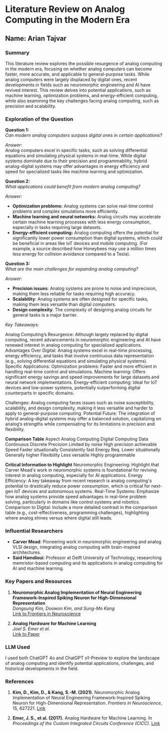 # Literature Review on Analog Computing in the Modern Era

## Name: Arian Tajvar

### Summary
This literature review explores the possible resurgence of analog computing in the modern era, focusing on whether analog computers can become faster, more accurate, and applicable to general-purpose tasks. While analog computers were largely displaced by digital ones, recent developments in fields such as neuromorphic engineering and AI have revived interest. This review delves into potential applications, such as machine learning, optimization problems, and energy-efficient computing, while also examining the key challenges facing analog computing, such as precision and scalability.

### Exploration of the Question

**Question 1:**  
*Can modern analog computers surpass digital ones in certain applications?*

*Answer:*  
Analog computers excel in specific tasks, such as solving differential equations and simulating physical systems in real-time. While digital systems dominate due to their precision and programmability, hybrid analog-digital systems may offer advantages in energy efficiency and speed for specialized tasks like machine learning and optimization.

**Question 2:**  
*What applications could benefit from modern analog computing?*

*Answer:*  
- **Optimization problems:** Analog systems can solve real-time control problems and complex simulations more efficiently.
- **Machine learning and neural networks:** Analog circuits may accelerate certain machine learning processes with less energy consumption, especially in tasks requiring large datasets.
- **Energy-efficient computing:** Analog computing offers the potential for significantly lower power consumption than digital systems, which could be beneficial in areas like IoT devices and mobile computing. (For example, a source described how Honeybees may use a million times less energy for collision avoidance compared to a Tesla).

**Question 3:**  
*What are the main challenges for expanding analog computing?*

*Answer:*  
- **Precision issues**: Analog systems are prone to noise and imprecision, making them less reliable for tasks requiring high accuracy.
- **Scalability**: Analog systems are often designed for specific tasks, making them less versatile than digital computers.
- **Design complexity**: The complexity of designing analog circuits for general tasks is a major barrier.


*Key Takeaways:*

Analog Computing’s Resurgence: Although largely replaced by digital computing, recent advancements in neuromorphic engineering and AI have renewed interest in analog computing for specialized applications.
Advantages Over Digital: Analog systems excel in real-time processing, energy efficiency, and tasks that involve continuous data representation (e.g., solving differential equations and simulating physical systems).
Specific Applications:
Optimization problems: Faster and more efficient in handling real-time control and simulations.
Machine learning: Offers significant energy savings and speed improvements for large datasets and neural network implementations.
Energy-efficient computing: Ideal for IoT devices and low-power systems, potentially outperforming digital counterparts in specific domains.

Challenges: Analog computing faces issues such as noise susceptibility, scalability, and design complexity, making it less versatile and harder to apply to general-purpose computing.
Potential Future: The integration of hybrid analog-digital systems may offer a balanced solution, capitalizing on analog’s strengths while compensating for its limitations in precision and flexibility.

**Comparison Table**
Aspect      Analog Computing        Digital Computing
Data        Continuous	            Discrete
Precision	  Limited by noise	      High precision achievable
Speed       Faster situationally	  Consistently fast
Energy Req.	Lower situationally	    Generally higher
Flexibility	Less versatile	        Highly programmable


**Critical Information to Highlight**
Neuromorphic Engineering: Highlight that Carver Mead's work in neuromorphic systems is foundational for reviving interest in analog computing, especially for AI applications.
Energy Efficiency: A key takeaway from recent research is analog computing's potential to drastically reduce power consumption, which is critical for next-gen IoT devices and autonomous systems.
Real-Time Systems: Emphasize how analog systems provide speed advantages in real-time problem solving, particularly in domains like control systems and robotics.
Comparison to Digital: Include a more detailed contrast in the comparison table (e.g., cost-effectiveness, programming challenges), highlighting where analog shines versus where digital still leads.

### Influential Researchers

- **Carver Mead**: Pioneering work in neuromorphic engineering and analog VLSI design, integrating analog computing with brain-inspired architectures.
- **Said Hamdioui**: Professor at Delft University of Technology, researching memristor-based computing and its applications in analog computing for AI and machine learning.

### Key Papers and Resources

1. **Neuromorphic Analog Implementation of Neural Engineering Framework-Inspired Spiking Neuron for High-Dimensional Representation**  
   *Dongsung Kim, Doowon Kim, and Sung-Mo Kang*  
   [Link to Frontiers in Neuroscience](https://www.frontiersin.org/articles/10.3389/fnins.2021.627221/full)

2. **Analog Hardware for Machine Learning**  
   *Joel S. Emer et al.*  
   [Link to Paper](https://people.csail.mit.edu/emer/media/papers/2017.04.cicc.hardware_for_ml.pdf)

### LLM Used

I used both ChatGPT 4o and ChatGPT o1-Preview to explore the landscape of analog computing and identify potential applications, challenges, and historical developments in the field.

### References

1. **Kim, D., Kim, D., & Kang, S.-M. (2021).** Neuromorphic Analog Implementation of Neural Engineering Framework-Inspired Spiking Neuron for High-Dimensional Representation. *Frontiers in Neuroscience*, 15, 627221. [Link](https://www.frontiersin.org/articles/10.3389/fnins.2021.627221/full)

2. **Emer, J. S., et al. (2017).** Analog Hardware for Machine Learning. In *Proceedings of the Custom Integrated Circuits Conference (CICC)*. [Link](https://people.csail.mit.edu/emer/media/papers/2017.04.cicc.hardware_for_ml.pdf)
